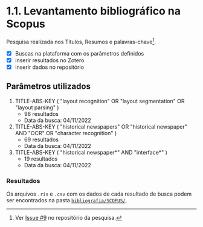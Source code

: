 # 1.1. Levantamento bibliográfico na Scopus

Pesquisa realizada nos Títulos, Resumos e palavras-chave[^1].

- [x] Buscas na plataforma com os parâmetros definidos
- [x] inserir resultados no Zotero
- [x] inserir dados no repositório

## Parâmetros utilizados

1. TITLE-ABS-KEY ( "layout recognition"  OR  "layout segmentation"  OR  "layout parsing" ) 
   - 98 resultados 
   - Data da busca: 04/11/2022
2. TITLE-ABS-KEY ( "historical newspapers"  OR  "historical newspaper"  AND  "OCR"  OR  "character recognition" )
   - 69 resultados
   - Data da busca: 04/11/2022
3. TITLE-ABS-KEY ( "historical newspaper*"  AND  "interface*" ) 
   - 19 resultados
   - Data da busca: 04/11/2022

### Resultados

Os arquivos `.ris` e `.csv` com os dados de cada resultado de busca podem ser encontrados na pasta [`bibliografia/SCOPUS/`](https://github.com/ericbrasiln/hemdig-framework/tree/main/bibliografia/SCOPUS).

[^1]: Ver [Issue #9](https://github.com/ericbrasiln/hemdig-framework/issues/9) no repositório da pesquisa.